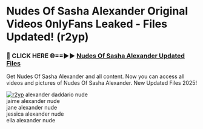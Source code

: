# Nudes Of Sasha Alexander Original Videos 0nlyFans Leaked - Files Updated! (r2yp)

<h3>🔴 CLICK HERE 🌐==►► <a href="https://tinyurl.com/5h6xmrr3" rel="nofollow">Nudes Of Sasha Alexander Updated Files</a></h3>

Get Nudes Of Sasha Alexander and all content. Now you can access all videos and pictures of Nudes Of Sasha Alexander. New Updated Files 2025!

[![r2yp](https://i.imgur.com/KVD873Z.gif)](https://tinyurl.com/5h6xmrr3)
alexander daddario nude<br>
jaime alexander nude<br>
jane alexander nude<br>
jessica alexander nude<br>
ella alexander nude